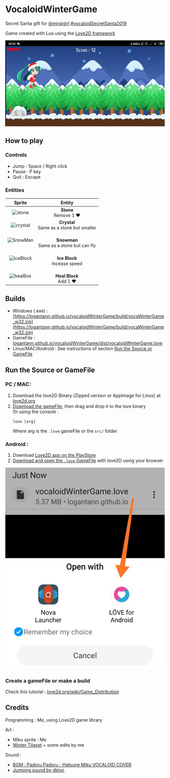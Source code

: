 # VocaloidWinterGame
Secret Santa gift for [@miraigirl](https://www.instagram.com/miraigirl01/) [#vocaloidSecretSanta2019](https://www.instagram.com/explore/tags/vocaloidsecretsanta2019)  

Game created with Lua using the [Love2D framework](https://love2d.org/)

<p align="center">
    <img src="images/love.jpg" alt="android screen"/>
</p>

## How to play

### Controls

* Jump : Space / Right click
* Pause : P key
* Quit : Escape

### Entities

|                                       Sprite                                       |                     Entity                     |
|:----------------------------------------------------------------------------------:|:----------------------------------------------:|
|   ![stone](https://logantann.github.io/vocaloidWinterGame/src/assets/stone.png)    |             **Stone**<br>Remove 1 ❤️            |
| ![crystal](https://logantann.github.io/vocaloidWinterGame/src/assets/crystal.png)  |   **Crystal**<br>Same as a stone but smaller   |
| ![SnowMan](https://logantann.github.io/vocaloidWinterGame/src/assets/SnowMan.png)  | <br>**Snowman**<br>Same as a stone but can fly |
|![iceBlock](https://logantann.github.io/vocaloidWinterGame/src/assets/iceBlock.png) |       <br>**Ice Block**<br>Incease speed       |
| ![healBox](https://logantann.github.io/vocaloidWinterGame/src/assets/healBox.png)  |          <br>**Heal Block**<br>Add 1 ❤️         |

## Builds

* Windows (.exe) : [https://logantann.github.io/vocaloidWinterGame/build/vocaWinterGame_w32.zip](https://logantann.github.io/vocaloidWinterGame/build/vocaWinterGame_w32.zip)
* GameFile : [logantann.github.io/vocaloidWinterGame/dist/vocaloidWinterGame.love](https://logantann.github.io/vocaloidWinterGame/dist/vocaloidWinterGame.love)
* Linux/MAC/Android : See instructions of section [Run the Source or GameFile](#Run-the-Source-or-GameFile)

## Run the Source or GameFile

### PC / MAC:

1.	Download the love2D Binary (Zipped version or AppImage for Linux) at [love2d.org](https://love2d.org/)
2.	[Download the gameFile](https://logantann.github.io/vocaloidWinterGame/dist/vocaloidWinterGame.love), then drag and drop it to the love binary  
	Or using the console :
	```
	love [arg]
	```
	Where arg is the `.love` gameFile or the `src/` folder

### Android :

1. Download [Love2D app on the PlayStore](https://play.google.com/store/apps/details?id=org.love2d.android)
2. [Download and open the `.love` GameFile](https://logantann.github.io/vocaloidWinterGame/dist/vocaloidWinterGame.love) with love2D using your browser

<p align="center">
    <img alt="open using chrome" src="images/open.jpg" style="max-height: 40vh;"/>
</p>

### Create a gameFile or make a build

Check this tutorial : [love2d.org/wiki/Game_Distribution](https://love2d.org/wiki/Game_Distribution)

## Credits

Programming : Me, using Love2D game library

Art :
* Miku sprite : Me
* [Winter Tileset](https://www.gameart2d.com/winter-platformer-game-tileset.html) + some edits by me

Sound :
* [BGM : Padoru Padoru - Hatsune Miku VOCALOID COVER](https://www.youtube.com/watch?v=-rZp4kMSjzQ)
* [Jumping sound by dklon](https://opengameart.org/content/platformer-jumping-sounds)
